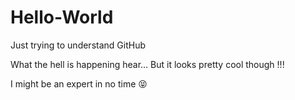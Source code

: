 # Hello-World
Just trying to understand GitHub

What the hell is happening hear... But it looks pretty cool though !!!


I might be an expert in no time :stuck_out_tongue_closed_eyes:
